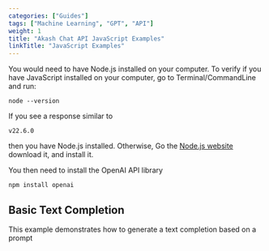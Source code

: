```yaml
---
categories: ["Guides"]
tags: ["Machine Learning", "GPT", "API"]
weight: 1
title: "Akash Chat API JavaScript Examples"
linkTitle: "JavaScript Examples"
---
```


You would need to have Node.js installed on your computer. To verify if you have JavaScript installed on your computer, go to Terminal/CommandLine and run:

```
node --version

```

If you see a response similar to

```
v22.6.0

```

then you have Node.js installed. Otherwise, Go the [Node.js website](https://nodejs.org) download it, and install it.

You then need to install the OpenAI API library

```
npm install openai

```


## Basic Text Completion
This example demonstrates how to generate a text completion based on a prompt